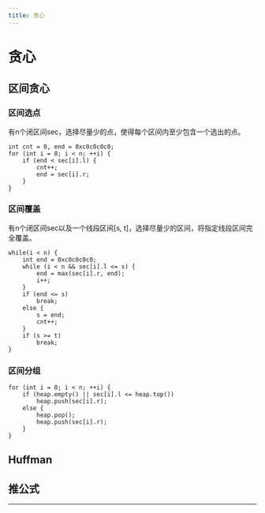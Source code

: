 ```yaml
---
title: 贪心
---
```


# 贪心

<script type="text/javascript" src="/include/head.js"></script>

## 区间贪心

### 区间选点

有n个闭区间sec，选择尽量少的点，使得每个区间内至少包含一个选出的点。

```
int cnt = 0, end = 0xc0c0c0c0;
for (int i = 0; i < n; ++i) {
    if (end < sec[i].l) {
        cnt++;
        end = sec[i].r;
    }
}
```

### 区间覆盖

有n个闭区间sec以及一个线段区间[s, t]，选择尽量少的区间，将指定线段区间完全覆盖。

```
while(i < n) {
    int end = 0xc0c0c0c0;
    while (i < n && sec[i].l <= s) {
        end = max(sec[i].r, end);
        i++;
    }
    if (end <= s)
        break;
    else {
        s = end;
        cnt++;
    }
    if (s >= t)
        break;
}
```

### 区间分组

```
for (int i = 0; i < n; ++i) {
    if (heap.empty() || sec[i].l <= heap.top())
        heap.push(sec[i].r);
    else {
        heap.pop();
        heap.push(sec[i].r);
    }
}
```

## Huffman

## 推公式

---

<script type="text/javascript" src="/include/tail.js"></script>
